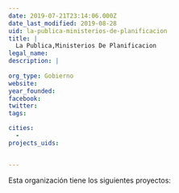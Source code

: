 ```yaml
---
date: 2019-07-21T23:14:06.000Z
date_last_modified: 2019-08-28
uid: la-publica-ministerios-de-planificacion
title: |
  La Publica,Ministerios De Planificacion
legal_name: 
description: |
  
org_type: Gobierno
website: 
year_founded: 
facebook: 
twitter: 
tags:

cities: 
  - 
projects_uids:


---
```


Esta organización tiene los siguientes proyectos:


